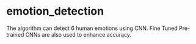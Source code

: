 # emotion_detection
The algorithm can detect 6 human emotions using CNN. Fine Tuned Pre-trained CNNs are also used to enhance accuracy.
